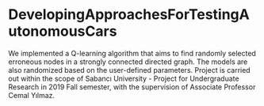 # DevelopingApproachesForTestingAutonomousCars
We implemented a Q-learning algorithm that aims to find randomly selected erroneous nodes in a strongly connected directed graph. The models are also randomized based on the user-defined parameters. Project is carried out within the scope of Sabancı University - Project for Undergraduate Research in 2019 Fall semester, with the supervision of Associate Professor Cemal Yılmaz.
